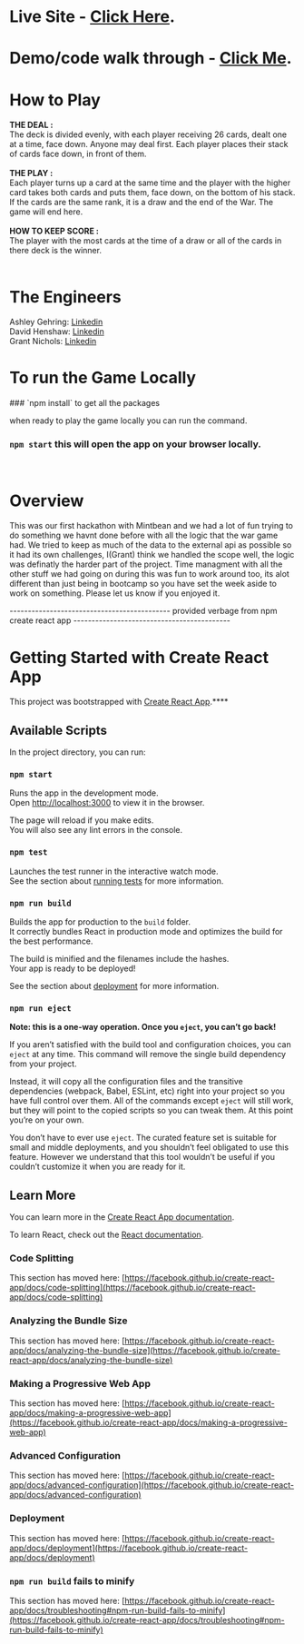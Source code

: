 # Live Site - [Click Here](https://card-game-nichols-henshaw-gehring.netlify.app/).
# Demo/code walk through - [Click Me](https://youtu.be/_TalTeNWLGA).

<h1> How to Play </h1>
 <div> <b>THE DEAL : </b>
                <div>
                    The deck is divided evenly, with each player receiving 26 cards, dealt one at a time, face down. Anyone may deal first. Each player places their stack of cards face down, in front of them.
                </div>
            </div>
            <br/>
            <div> <b>THE PLAY :</b>
                <div>
                    Each player turns up a card at the same time and the player with the higher card takes both cards and puts them, face down, on the bottom of his stack.
                    If the cards are the same rank, it is a draw and the end of the War. The game will end here. 
                </div>
            </div>
            <br/>
            <div> <b>HOW TO KEEP SCORE :</b>
                <div>
                    The player with the most cards at the time of a draw or all of the cards in there deck is the winner.
                </div>
  <br/>
  <h1> The Engineers </h1>
Ashley Gehring:
<a href=https://www.linkedin.com/in/ashley-knorr-gehring/> Linkedin </a>
</br>
David Henshaw: 
<a href=https://www.linkedin.com/in/david-a-henshaw/> Linkedin </a>
</br>
Grant Nichols: 
<a href=https://www.linkedin.com/in/grant-nichols-dev/> Linkedin </a>
<br/>

<h1>To run the Game Locally </h1>
### `npm install` to get all the packages

when ready to play the game locally you can run the command. 

### `npm start` this will open the app on your browser locally. 

<br/>

# Overview
This was our first hackathon with Mintbean and we had a lot of fun trying to do something we havnt done before with all the logic that the war game had. We tried to keep as much of the data to the external api as possible so it had its own challenges, I(Grant) think we handled the scope well, the logic was definatly the harder part of the project. Time managment with all the other stuff we had going on during this was fun to work around too, its alot different than just being in bootcamp so you have set the week aside to work on something. Please let us know if you enjoyed it. 



-------------------------------------------- provided verbage from npm create react app -------------------------------------------
# Getting Started with Create React App

This project was bootstrapped with [Create React App](https://github.com/facebook/create-react-app).****

## Available Scripts

In the project directory, you can run:

### `npm start`

Runs the app in the development mode.\
Open [http://localhost:3000](http://localhost:3000) to view it in the browser.

The page will reload if you make edits.\
You will also see any lint errors in the console.

### `npm test`

Launches the test runner in the interactive watch mode.\
See the section about [running tests](https://facebook.github.io/create-react-app/docs/running-tests) for more information.

### `npm run build`

Builds the app for production to the `build` folder.\
It correctly bundles React in production mode and optimizes the build for the best performance.

The build is minified and the filenames include the hashes.\
Your app is ready to be deployed!

See the section about [deployment](https://facebook.github.io/create-react-app/docs/deployment) for more information.

### `npm run eject`

**Note: this is a one-way operation. Once you `eject`, you can’t go back!**

If you aren’t satisfied with the build tool and configuration choices, you can `eject` at any time. This command will remove the single build dependency from your project.

Instead, it will copy all the configuration files and the transitive dependencies (webpack, Babel, ESLint, etc) right into your project so you have full control over them. All of the commands except `eject` will still work, but they will point to the copied scripts so you can tweak them. At this point you’re on your own.

You don’t have to ever use `eject`. The curated feature set is suitable for small and middle deployments, and you shouldn’t feel obligated to use this feature. However we understand that this tool wouldn’t be useful if you couldn’t customize it when you are ready for it.

## Learn More

You can learn more in the [Create React App documentation](https://facebook.github.io/create-react-app/docs/getting-started).

To learn React, check out the [React documentation](https://reactjs.org/).

### Code Splitting

This section has moved here: [https://facebook.github.io/create-react-app/docs/code-splitting](https://facebook.github.io/create-react-app/docs/code-splitting)

### Analyzing the Bundle Size

This section has moved here: [https://facebook.github.io/create-react-app/docs/analyzing-the-bundle-size](https://facebook.github.io/create-react-app/docs/analyzing-the-bundle-size)

### Making a Progressive Web App

This section has moved here: [https://facebook.github.io/create-react-app/docs/making-a-progressive-web-app](https://facebook.github.io/create-react-app/docs/making-a-progressive-web-app)

### Advanced Configuration

This section has moved here: [https://facebook.github.io/create-react-app/docs/advanced-configuration](https://facebook.github.io/create-react-app/docs/advanced-configuration)

### Deployment

This section has moved here: [https://facebook.github.io/create-react-app/docs/deployment](https://facebook.github.io/create-react-app/docs/deployment)

### `npm run build` fails to minify

This section has moved here: [https://facebook.github.io/create-react-app/docs/troubleshooting#npm-run-build-fails-to-minify](https://facebook.github.io/create-react-app/docs/troubleshooting#npm-run-build-fails-to-minify)
